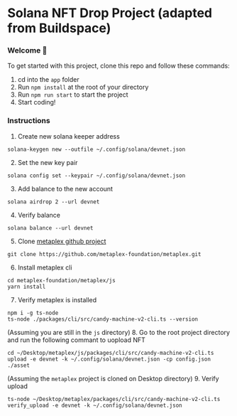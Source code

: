 # Solana NFT Drop Project (adapted from Buildspace)

### Welcome 👋

To get started with this project, clone this repo and follow these commands:

1. cd into the `app` folder
2. Run `npm install` at the root of your directory
3. Run `npm run start` to start the project
4. Start coding!


### Instructions
1. Create new solana keeper address
```
solana-keygen new --outfile ~/.config/solana/devnet.json
```
2. Set the new key pair
```
solana config set --keypair ~/.config/solana/devnet.json
```
3. Add balance to the new account
```
solana airdrop 2 --url devnet
```
4. Verify balance
```
solana balance --url devnet
```
5. Clone [metaplex github project](https://github.com/metaplex-foundation/metaplex)
```
git clone https://github.com/metaplex-foundation/metaplex.git
```
6. Install metaplex cli
```
cd metaplex-foundation/metaplex/js
yarn install
```
7. Verify metaplex is installed
```
npm i -g ts-node
ts-node ./packages/cli/src/candy-machine-v2-cli.ts --version
```
(Assuming you are still in the `js` directory)
8. Go to the root project directory and run the following commant to uopload NFT
```
cd ~/Desktop/metaplex/js/packages/cli/src/candy-machine-v2-cli.ts upload -e devnet -k ~/.config/solana/devnet.json -cp config.json ./asset
```
(Assuming the `metaplex` project is cloned on Desktop directory)
9. Verify upload
```
ts-node ~/Desktop/metaplex/packages/cli/src/candy-machine-v2-cli.ts verify_upload -e devnet -k ~/.config/solana/devnet.json 
```
